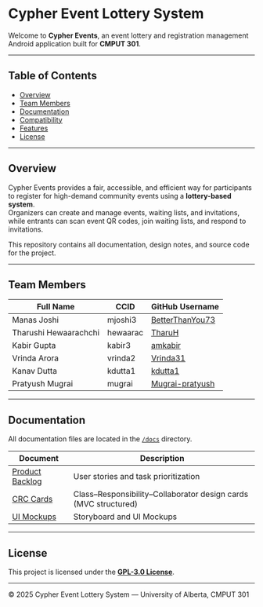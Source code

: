# Cypher Event Lottery System

Welcome to **Cypher Events**, an event lottery and registration management Android application built for **CMPUT 301**.

---

## Table of Contents
- [Overview](#overview)
- [Team Members](#team-members)
- [Documentation](#documentation)
- [Compatibility](#compatibility)
- [Features](#features)
- [License](#license)

---

## Overview

Cypher Events provides a fair, accessible, and efficient way for participants to register for high-demand community events using a **lottery-based system**.  
Organizers can create and manage events, waiting lists, and invitations, while entrants can scan event QR codes, join waiting lists, and respond to invitations.

This repository contains all documentation, design notes, and source code for the project.

---

## Team Members

| **Full Name** | **CCID** | **GitHub Username** |
|----------------|-----------|---------------------|
| Manas Joshi | mjoshi3 | [BetterThanYou73](https://github.com/BetterThanYou73) |
| Tharushi Hewaarachchi | hewaarac | [TharuH](https://github.com/TharuH) |
| Kabir Gupta | kabir3 | [amkabir](https://github.com/amkabir) |
| Vrinda Arora | vrinda2 | [Vrinda31](https://github.com/Vrinda31) |
| Kanav Dutta | kdutta1 | [kdutta1](https://github.com/kdutta1) |
| Pratyush Mugrai | mugrai | [Mugrai-pratyush](https://github.com/Mugrai-pratyush) |

---

## Documentation

All documentation files are located in the [`/docs`](./docs/) directory.

| **Document** | **Description** |
|---------------|----------------|
| [Product Backlog](./docs/product_backlog.md) | User stories and task prioritization |
| [CRC Cards](./docs/crc_cards.md) | Class–Responsibility–Collaborator design cards (MVC structured) |
| [UI Mockups](./docs/ui_mockups.md) | Storyboard and UI Mockups |

---

## License

This project is licensed under the **[GPL-3.0 License](https://www.gnu.org/licenses/gpl-3.0.html)**.

---

© 2025 Cypher Event Lottery System — University of Alberta, CMPUT 301
